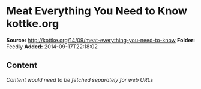 # Meat Everything You Need to Know kottke.org

**Source:** http://kottke.org/14/09/meat-everything-you-need-to-know
**Folder:** Feedly
**Added:** 2014-09-17T22:18:02




## Content
*Content would need to be fetched separately for web URLs*
